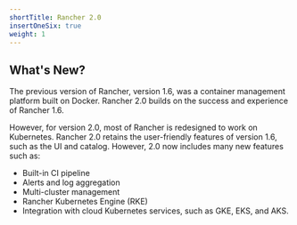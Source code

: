 ```yaml
---
shortTitle: Rancher 2.0
insertOneSix: true
weight: 1
---
```


## What's New?

The previous version of Rancher, version 1.6, was a container management platform built on Docker. Rancher 2.0 builds on the success and experience of Rancher 1.6.

However, for version 2.0, most of Rancher is redesigned to work on Kubernetes. Rancher 2.0 retains the user-friendly features of version 1.6, such as the UI and catalog. However, 2.0 now includes many new features such as:

- Built-in CI pipeline
- Alerts and log aggregation
- Multi-cluster management
- Rancher Kubernetes Engine (RKE)
- Integration with cloud Kubernetes services, such as GKE, EKS, and AKS.
